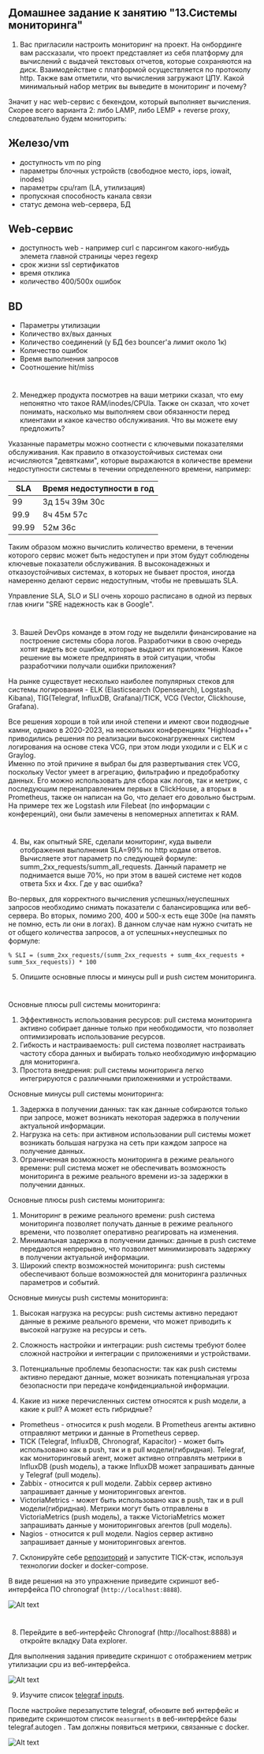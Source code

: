 Домашнее задание к занятию "13.Системы мониторинга"
-----

1. Вас пригласили настроить мониторинг на проект. На онбординге вам рассказали, что проект представляет из себя 
платформу для вычислений с выдачей текстовых отчетов, которые сохраняются на диск. Взаимодействие с платформой 
осуществляется по протоколу http. Также вам отметили, что вычисления загружают ЦПУ. Какой минимальный набор метрик вы
выведите в мониторинг и почему?

Значит у нас web-сервис с бекендом, который выполняет вычисления. Скорее всего варианта 2: либо LAMP, либо LEMP + reverse proxy, следовательно будем мониторить:

## Железо/vm
 * доступность vm по ping
 * параметры блочных устройств (свободное место, iops, iowait, inodes)
 * параметры cpu/ram (LA, утилизация)
 * пропускная способность канала связи
 * статус демона web-сервера, БД

## Web-сервис
 * доступность web - например curl с парсингом какого-нибудь элемета главной страницы через regexp
 * срок жизни ssl сертификатов
 * время отклика
 * количество 400/500х ошибок

## BD
 * Параметры утилизации
 * Количество вх/вых данных
 * Количество соединений (у БД без bouncer'a лимит около 1к)
 * Количество ошибок
 * Время выполнения запросов
 * Соотношение hit/miss
  
#

2. Менеджер продукта посмотрев на ваши метрики сказал, что ему непонятно что такое RAM/inodes/CPUla. Также он сказал, что хочет понимать, насколько мы выполняем свои обязанности перед клиентами и какое качество обслуживания. Что вы можете ему предложить?

Указанные параметры можно соотнести с ключевыми  показателями обслуживания. Как правило в отказоустойчивых системах они исчисляются "девятками", которые выражаются в количестве времени недоступности системы в течении определенного времени, например:

|SLA|Время недоступности в год|
|--|--|
|99|3д 15ч 39м 30с|
|99.9|8ч 45м 57с|
|99.99|52м 36с|

Таким образом можно вычислить количество времени, в течении которого сервис может быть недоступен и при этом будут соблюдены ключевые показатели обслуживания. В высоконадежных и отказоустойчивых системах, в которых не бывает простоя, иногда намеренно делают сервис недоступным, чтобы не превышать SLА.

Управление SLA, SLO и SLI очень хорошо расписано в одной из первых глав книги "SRE надежность как в Google".

#

3. Вашей DevOps команде в этом году не выделили финансирование на построение системы сбора логов. Разработчики в свою очередь хотят видеть все ошибки, которые выдают их приложения. Какое решение вы можете предпринять в этой ситуации, чтобы разработчики получали ошибки приложения?

На рынке существует несколько наиболее популярных стеков для системы логирования - ELK (Elasticsearch (Opensearch), Logstash, Kibana), TIG(Telegraf, InfluxDB, Grafana)/TICK, VCG (Vector, Clickhouse, Grafana).

Все решения хороши в той или иной степени и имеют свои подводные камни, однако в 2020-2023, на нескольких конференциях "Highload++" приводились решения по реализации высоконагруженных систем логирования на основе стека VCG, при этом люди уходили и с ELK и с Graylog.  
Именно по этой причине я выбрал бы для развертывания стек VCG, поскольку Vector умеет в  агрегацию, фильтрафию и предобработку данных. Его можно использовать для сбора как логов, так и метрик, с последующим перенаправлением первых в ClickHouse, а вторых в Prometheus, также он написан на Go, что делает его довольно быстрым. На примере тех же Logstash или Filebeat (по информации с конференций), они были замечены в непомерных аппетитах к RAM.

#

4. Вы, как опытный SRE, сделали мониторинг, куда вывели отображения выполнения SLA=99% по http кодам ответов. Вычисляете этот параметр по следующей формуле: summ_2xx_requests/summ_all_requests. Данный параметр не поднимается выше 70%, но при этом в вашей системе нет кодов ответа 5xx и 4xx. Где у вас ошибка?

Во-первых, для корректного вычисления успешных/неуспешных запросов необходимо снимать показатели с балансировщика или веб-сервера. Во вторых, помимо 200, 400 и 500-х есть еще 300е (на память не помню, есть ли они в логах). В данном случае нам нужно считать не от общего количества запросов, а от успешных+неуспешных по формуле:  
```
% SLI = (summ_2xx_requests/(summ_2xx_requests + summ_4xx_requests + summ_5xx_requests)) * 100
```

5. Опишите основные плюсы и минусы pull и push систем мониторинга.
#
Основные плюсы pull системы мониторинга:
1. Эффективность использования ресурсов: pull система мониторинга активно собирает данные только при необходимости, что позволяет оптимизировать использование ресурсов.
2. Гибкость и настраиваемость: pull система позволяет настраивать частоту сбора данных и выбирать только необходимую информацию для мониторинга.
3. Простота внедрения: pull системы мониторинга легко интегрируются с различными приложениями и устройствами.

Основные минусы pull системы мониторинга:
1. Задержка в получении данных: так как данные собираются только при запросе, может возникать некоторая задержка в получении актуальной информации.
2. Нагрузка на сеть: при активном использовании pull системы может возникать большая нагрузка на сеть при каждом запросе на получение данных.
3. Ограниченная возможность мониторинга в режиме реального времени: pull система может не обеспечивать возможность мониторинга в режиме реального времени из-за задержки в получении данных.

Основные плюсы push системы мониторинга:
1. Мониторинг в режиме реального времени: push система мониторинга позволяет получать данные в режиме реального времени, что позволяет оперативно реагировать на изменения.
2. Минимальная задержка в получении данных: данные в push системе передаются непрерывно, что позволяет минимизировать задержку в получении актуальной информации.
3. Широкий спектр возможностей мониторинга: push системы обеспечивают больше возможностей для мониторинга различных параметров и событий.

Основные минусы push системы мониторинга:
1. Высокая нагрузка на ресурсы: push системы активно передают данные в режиме реального времени, что может приводить к высокой нагрузке на ресурсы и сеть.
2. Сложность настройки и интеграции: push системы требуют более сложной настройки и интеграции с приложениями и устройствами.
3. Потенциальные проблемы безопасности: так как push системы активно передают данные, может возникать потенциальная угроза безопасности при передаче конфиденциальной информации.

6. Какие из ниже перечисленных систем относятся к push модели, а какие к pull? А может есть гибридные?

- Prometheus - относится к push модели. В Prometheus агенты активно отправляют метрики и данные в Prometheus сервер.
- TICK (Telegraf, InfluxDB, Chronograf, Kapacitor) - может быть использовано как в push, так и в pull модели(гибридная). Telegraf, как мониторинговый агент, может активно отправлять метрики в InfluxDB (push модель), а также InfluxDB может запрашивать данные у Telegraf (pull модель).
- Zabbix - относится к pull модели. Zabbix сервер активно запрашивает данные у мониторинговых агентов.
- VictoriaMetrics - может быть использовано как в push, так и в pull модели(гибридная). Метрики могут быть отправлены в VictoriaMetrics (push модель), а также VictoriaMetrics может запрашивать данные у мониторинговых агентов (pull модель).
- Nagios - относится к pull модели. Nagios сервер активно запрашивает данные у мониторинговых агентов.

7. Склонируйте себе [репозиторий](https://github.com/influxdata/sandbox/tree/master) и запустите TICK-стэк, 
используя технологии docker и docker-compose.

В виде решения на это упражнение приведите скриншот веб-интерфейса ПО chronograf (`http://localhost:8888`). 

![Alt text](./img/image.png)

#
8. Перейдите в веб-интерфейс Chronograf (http://localhost:8888) и откройте вкладку Data explorer.  

Для выполнения задания приведите скриншот с отображением метрик утилизации cpu из веб-интерфейса.

![Alt text](./img/image-1.png)

9. Изучите список [telegraf inputs](https://github.com/influxdata/telegraf/tree/master/plugins/inputs). 

После настройке перезапустите telegraf, обновите веб интерфейс и приведите скриншотом список `measurments` в 
веб-интерфейсе базы telegraf.autogen . Там должны появиться метрики, связанные с docker.

![Alt text](./img/image-2.png)